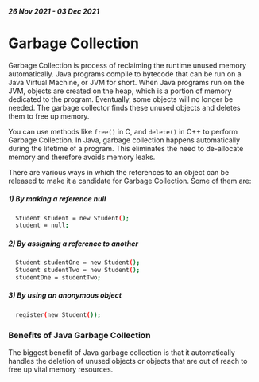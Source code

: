 ##### 26 Nov 2021 - 03 Dec 2021

# Garbage Collection 

Garbage Collection is process of reclaiming the runtime unused memory automatically. Java programs compile to bytecode that can be run on a Java Virtual Machine, or JVM for short. When Java programs run on the JVM, objects are created on the heap, which is a portion of memory dedicated to the program. Eventually, some objects will no longer be needed. The garbage collector finds these unused objects and deletes them to free up memory.

You can use methods like `free()` in C, and `delete()` in C++ to perform Garbage Collection. In Java, garbage collection happens automatically during the lifetime of a program. This eliminates the need to de-allocate memory and therefore avoids memory leaks.

There are various ways in which the references to an object can be released to make it a candidate for Garbage Collection. Some of them are:

##### 1)  By making a reference null


```bash
  Student student = new Student();
  student = null;
```
##### 2) By assigning a reference to another
```bash
  Student studentOne = new Student();
  Student studentTwo = new Student();
  studentOne = studentTwo; 
```

##### 3) By using an anonymous object
```bash
  register(new Student());
```

### Benefits of Java Garbage Collection

The biggest benefit of Java garbage collection is that it automatically handles the deletion of unused objects or objects that are out of reach to free up vital memory resources.

